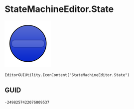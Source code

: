 # StateMachineEditor.State
![](/img/StateMachineEditor.State.png)

``` CSharp
EditorGUIUtility.IconContent("StateMachineEditor.State")
```
## GUID
```
-2498257422076009537
```
